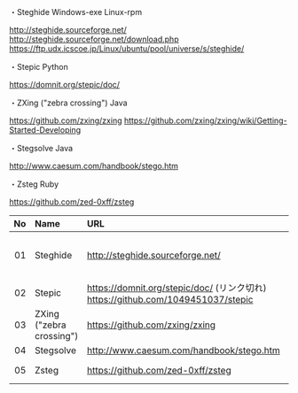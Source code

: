 
・Steghide
Windows-exe
Linux-rpm

http://steghide.sourceforge.net/
http://steghide.sourceforge.net/download.php
https://ftp.udx.icscoe.jp/Linux/ubuntu/pool/universe/s/steghide/

・Stepic
Python

https://domnit.org/stepic/doc/

・ZXing ("zebra crossing")
Java

https://github.com/zxing/zxing
https://github.com/zxing/zxing/wiki/Getting-Started-Developing

・Stegsolve
Java

http://www.caesum.com/handbook/stego.htm

・Zsteg
Ruby

https://github.com/zed-0xff/zsteg

| No|Name|URL|Version|LastUpdate|Remarks|
|--:|:--|:--|:--|:--|:--|
| 01| Steghide | http://steghide.sourceforge.net/ | 0.5.1 | 2003-10-15 | Linux-rpm, Windows-exe |
| 02| Stepic | https://domnit.org/stepic/doc/ (リンク切れ) https://github.com/1049451037/stepic | 0.3 |  | python |
| 03| ZXing ("zebra crossing") | https://github.com/zxing/zxing | 3.5.3 | 2024-01-31 | java |
| 04| Stegsolve | http://www.caesum.com/handbook/stego.htm |  |  | java |
| 05| Zsteg | https://github.com/zed-0xff/zsteg | 0.2.13 | 2023-02-20 |
